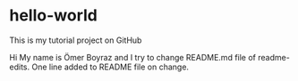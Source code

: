 # hello-world
This is my tutorial project on GitHub


Hi My name is Ömer Boyraz and I try to change README.md file of readme-edits.
One line added to README file on change.
